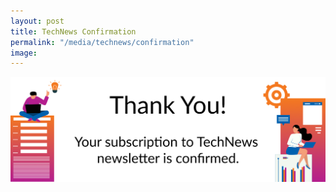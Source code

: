 ```yaml
---
layout: post
title: TechNews Confirmation
permalink: "/media/technews/confirmation"
image:
---
```


![TechNews newsletter confirmation](/images/technews/thank-you2.png)

